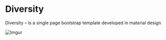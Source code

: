 Diversity
=========

Diversity – is a single page bootstrap template developed in material design

![Imgur](http://i.imgur.com/uRs436F.jpg)
